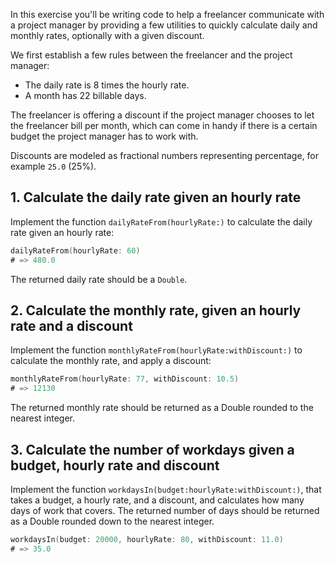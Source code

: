 In this exercise you'll be writing code to help a freelancer communicate with a project manager by providing a few utilities to quickly calculate daily and monthly rates, optionally with a given discount.

We first establish a few rules between the freelancer and the project manager:

- The daily rate is 8 times the hourly rate.
- A month has 22 billable days.

The freelancer is offering a discount if the project manager chooses to let the freelancer bill per month, which can come in handy if there is a certain budget the project manager has to work with.

Discounts are modeled as fractional numbers representing percentage, for example `25.0` (25%).

## 1. Calculate the daily rate given an hourly rate

Implement the function `dailyRateFrom(hourlyRate:)` to calculate the daily rate given an hourly rate:

```swift
dailyRateFrom(hourlyRate: 60)
# => 480.0
```

The returned daily rate should be a `Double`.

## 2. Calculate the monthly rate, given an hourly rate and a discount

Implement the function `monthlyRateFrom(hourlyRate:withDiscount:)` to calculate the monthly rate, and apply a discount:

```swift
monthlyRateFrom(hourlyRate: 77, withDiscount: 10.5)
# => 12130
```

The returned monthly rate should be returned as a Double rounded to the nearest integer.

## 3. Calculate the number of workdays given a budget, hourly rate and discount

Implement the function `workdaysIn(budget:hourlyRate:withDiscount:)`, that takes a budget, a hourly rate, and a discount, and calculates how many days of work that covers. The returned number of days should be returned as a Double rounded down to the nearest integer.

```swift
workdaysIn(budget: 20000, hourlyRate: 80, withDiscount: 11.0)
# => 35.0
```
